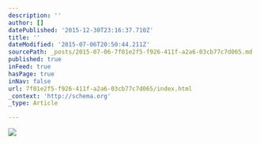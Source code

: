 ```yaml
---
description: ''
author: []
datePublished: '2015-12-30T23:16:37.710Z'
title: ''
dateModified: '2015-07-06T20:50:44.211Z'
sourcePath: _posts/2015-07-06-7f01e2f5-f926-411f-a2a6-03cb77c7d065.md
published: true
inFeed: true
hasPage: true
inNav: false
url: 7f01e2f5-f926-411f-a2a6-03cb77c7d065/index.html
_context: 'http://schema.org'
_type: Article

---
```

![](https://the-grid-user-content.s3-us-west-2.amazonaws.com/5cbc3f12-9a59-41c1-8cb7-cfdb087ca375.jpg)